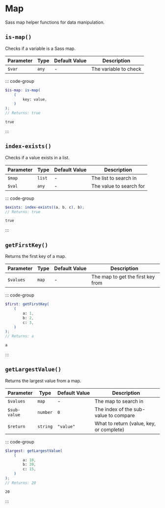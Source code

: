 # Map

Sass map helper functions for data manipulation.

## `is-map()`

Checks if a variable is a Sass map.

| Parameter | Type  | Default&nbsp;Value | Description           |
| --------- | ----- | ------------------ | --------------------- |
| `$var`    | `any` | -                  | The variable to check |

::: code-group

```scss [Usage]
$is-map: is-map(
    (
        key: value,
    )
);
// Returns: true
```

```scss [Result]
true
```

:::

## `index-exists()`

Checks if a value exists in a list.

| Parameter | Type   | Default&nbsp;Value | Description             |
| --------- | ------ | ------------------ | ----------------------- |
| `$map`    | `list` | -                  | The list to search in   |
| `$val`    | `any`  | -                  | The value to search for |

::: code-group

```scss [Usage]
$exists: index-exists((a, b, c), b);
// Returns: true
```

```scss [Result]
true
```

:::

## `getFirstKey()`

Returns the first key of a map.

| Parameter | Type  | Default&nbsp;Value | Description                       |
| --------- | ----- | ------------------ | --------------------------------- |
| `$values` | `map` | -                  | The map to get the first key from |

::: code-group

```scss [Usage]
$first: getFirstKey(
    (
        a: 1,
        b: 2,
        c: 3,
    )
);
// Returns: a
```

```scss [Result]
a
```

:::

## `getLargestValue()`

Returns the largest value from a map.

| Parameter    | Type     | Default&nbsp;Value | Description                              |
| ------------ | -------- | ------------------ | ---------------------------------------- |
| `$values`    | `map`    | -                  | The map to search in                     |
| `$sub-value` | `number` | `0`                | The index of the sub-value to compare    |
| `$return`    | `string` | `"value"`          | What to return (value, key, or complete) |

::: code-group

```scss [Usage]
$largest: getLargestValue(
    (
        a: 10,
        b: 20,
        c: 15,
    )
);
// Returns: 20
```

```scss [Result]
20
```

:::
